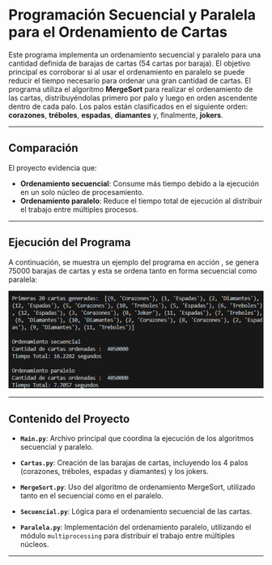 # **Programación Secuencial y Paralela para el Ordenamiento de Cartas**

Este programa implementa un ordenamiento secuencial y paralelo para una cantidad definida de barajas de cartas (54 cartas por baraja). El objetivo principal es corroborar si al usar el ordenamiento en paralelo se puede reducir el tiempo necesario para ordenar una gran cantidad de cartas.
El programa utiliza el algoritmo **MergeSort** para realizar el ordenamiento de las cartas, distribuyéndolas primero por palo y luego en orden ascendente dentro de cada palo. Los palos están clasificados en el siguiente orden: **corazones**, **tréboles**, **espadas**, **diamantes** y, finalmente, **jokers**.

---

## **Comparación**
El proyecto evidencia que:
- **Ordenamiento secuencial**: Consume más tiempo debido a la ejecución en un solo núcleo de procesamiento.
- **Ordenamiento paralelo**: Reduce el tiempo total de ejecución al distribuir el trabajo entre múltiples procesos.
  
---

## **Ejecución del Programa**

A continuación, se muestra un ejemplo del programa en acción , se genera 75000 barajas de cartas y esta se ordena tanto en forma secuencial como paralela:

![Ejecución del Programa](programa.png)

---

## **Contenido del Proyecto**

- **`Main.py`**:
  Archivo principal que coordina la ejecución de los algoritmos secuencial y paralelo.

- **`Cartas.py`**:
  Creación de las barajas de cartas, incluyendo los 4 palos (corazones, tréboles, espadas y diamantes) y los jokers.

- **`MergeSort.py`**:
  Uso del algoritmo de ordenamiento MergeSort, utilizado tanto en el secuencial como en el paralelo.

- **`Secuencial.py`**:
  Lógica para el ordenamiento secuencial de las cartas.

- **`Paralela.py`**:
  Implementación del ordenamiento paralelo, utilizando el módulo `multiprocessing` para distribuir el trabajo entre múltiples núcleos.

---

